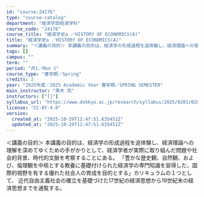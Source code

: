 ```yaml
---
id: "course:24176"
type: "course-catalog"
department: "経済学部経済学科"
course_code: "24176"
course_title: "経済学史a ／HISTORY OF ECONOMICS(A)"
title: "経済学史a ／HISTORY OF ECONOMICS(A)"
summary: "＜講義の目的＞ 本講義の目的は、経済学の形成過程を追体験し、経済理論への理解を深めてゆくための手がかりとして、経済学者が実際に取り組んだ問題や社会的背景、時代的文脈を考察することにある。 「豊かな歴史観、自然観、および、倫理観を中核とする教…"
tags: []
campus: ""
term: ""
period: "月1／Mon 1"
course_type: "春学期／Spring"
credits: 2
year: "2025年度／2025 Academic Year 春学期／SPRING SEMESTER"
main_instructor: "黒木 亮"
instructors: ["[]"]
syllabus_url: "https://www.dokkyo.ac.jp/research/syllabus/2025/0201/0201_24176_ja_JP.html"
license: "CC-BY-4.0"
version:
  created_at: "2025-10-29T12:47:51.635451Z"
  updated_at: "2025-10-29T12:47:51.635451Z"
---
```

＜講義の目的＞ 本講義の目的は、経済学の形成過程を追体験し、経済理論への理解を深めてゆくための手がかりとして、経済学者が実際に取り組んだ問題や社会的背景、時代的文脈を考察することにある。 「豊かな歴史観、自然観、および、倫理観を中核とする教養に基礎付けられた経済学の専門知識を習得した、国際的視野を有する優れた社会人の育成を目的とする」カリキュラムの１つとして、 近代自由主義社会の確立を基礎づけた17世紀の経済思想から19世紀末の経済思想までを通覧する。
